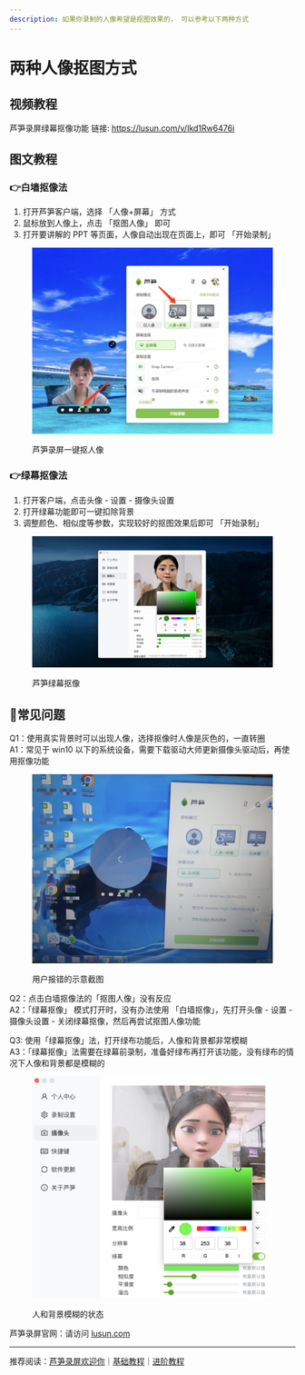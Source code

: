 ```yaml
---
description: 如果你录制的人像希望是抠图效果的， 可以参考以下两种方式
---
```


# 两种人像抠图方式

## 视频教程

芦笋录屏绿幕抠像功能 链接: https://lusun.com/v/Ikd1Rw6476i

## 图文教程 <a href="#f0-9f-91-89-e7-99-bd-e5-a2-99-e6-8a-a0-e5-83-8f-e6-b3-95" id="f0-9f-91-89-e7-99-bd-e5-a2-99-e6-8a-a0-e5-83-8f-e6-b3-95"></a>

### 👉白墙抠像法 <a href="#f0-9f-91-89-e7-99-bd-e5-a2-99-e6-8a-a0-e5-83-8f-e6-b3-95" id="f0-9f-91-89-e7-99-bd-e5-a2-99-e6-8a-a0-e5-83-8f-e6-b3-95"></a>

1. 打开芦笋客户端，选择 「人像+屏幕」 方式
2. 鼠标放到人像上，点击 「抠图人像」 即可
3. 打开要讲解的 PPT 等页面，人像自动出现在页面上，即可 「开始录制」

<figure><img src="../.gitbook/assets/bqkouxiang.png" alt=""><figcaption><p>芦笋录屏一键抠人像</p></figcaption></figure>

### 👉绿幕抠像法 <a href="#f0-9f-91-89-e7-bb-bf-e5-b9-95-e6-8a-a0-e5-83-8f-e6-b3-95" id="f0-9f-91-89-e7-bb-bf-e5-b9-95-e6-8a-a0-e5-83-8f-e6-b3-95"></a>

1. 打开客户端，点击头像 - 设置 - 摄像头设置
2. 打开绿幕功能即可一键扣除背景
3. 调整颜色、相似度等参数，实现较好的抠图效果后即可 「开始录制」



<figure><img src="../.gitbook/assets/LMkouxiang.png" alt=""><figcaption><p>芦笋绿幕抠像</p></figcaption></figure>

## 👀常见问题 <a href="#f0-9f-91-80-e5-b8-b8-e8-a7-81-e9-97-ae-e9-a2-98" id="f0-9f-91-80-e5-b8-b8-e8-a7-81-e9-97-ae-e9-a2-98"></a>

Q1：使用真实背景时可以出现人像，选择抠像时人像是灰色的，一直转圈\
A1：常见于 win10 以下的系统设备，需要下载驱动大师更新摄像头驱动后，再使用抠像功能

<figure><img src="../.gitbook/assets/masaike.png" alt=""><figcaption><p>用户报错的示意截图</p></figcaption></figure>

Q2：点击白墙抠像法的「抠图人像」没有反应\
A2：「绿幕抠像」 模式打开时，没有办法使用 「白墙抠像」，先打开头像 - 设置 - 摄像头设置 - 关闭绿幕抠像，然后再尝试抠图人像功能

Q3: 使用「绿幕抠像」法，打开绿布功能后，人像和背景都非常模糊\
A3：「绿幕抠像」法需要在绿幕前录制，准备好绿布再打开该功能，没有绿布的情况下人像和背景都是模糊的

<figure><img src="../.gitbook/assets/hu.png" alt=""><figcaption><p>人和背景模糊的状态</p></figcaption></figure>

芦笋录屏官网：请访问 [lusun.com](https://lusun.com)

***

推荐阅读：[芦笋录屏欢迎你](../)｜[基础教程](../basic/)｜[进阶教程](./)
